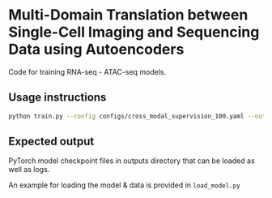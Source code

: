 # Multi-Domain Translation between Single-Cell Imaging and Sequencing Data using Autoencoders

Code for training RNA-seq - ATAC-seq models.

## Usage instructions

```bash
python train.py --config configs/cross_modal_supervision_100.yaml --output_path outputs
```

## Expected output

PyTorch model checkpoint files in outputs directory that can be loaded as well as logs.

An example for loading the model & data is provided in `load_model.py`
